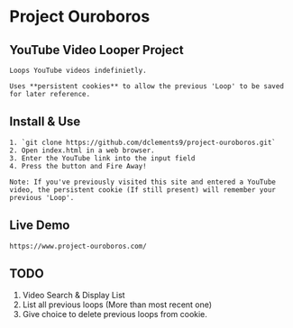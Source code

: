 # Project Ouroboros

## YouTube Video Looper Project
    
    Loops YouTube videos indefinietly.

    Uses **persistent cookies** to allow the previous 'Loop' to be saved for later reference.

## Install & Use
    1. `git clone https://github.com/dclements9/project-ouroboros.git`
    2. Open index.html in a web browser. 
    3. Enter the YouTube link into the input field
    4. Press the button and Fire Away!

    Note: If you've previously visited this site and entered a YouTube video, the persistent cookie (If still present) will remember your previous 'Loop'.

## Live Demo 
    https://www.project-ouroboros.com/

## TODO
1. Video Search & Display List
2. List all previous loops (More than most recent one)
3. Give choice to delete previous loops from cookie.